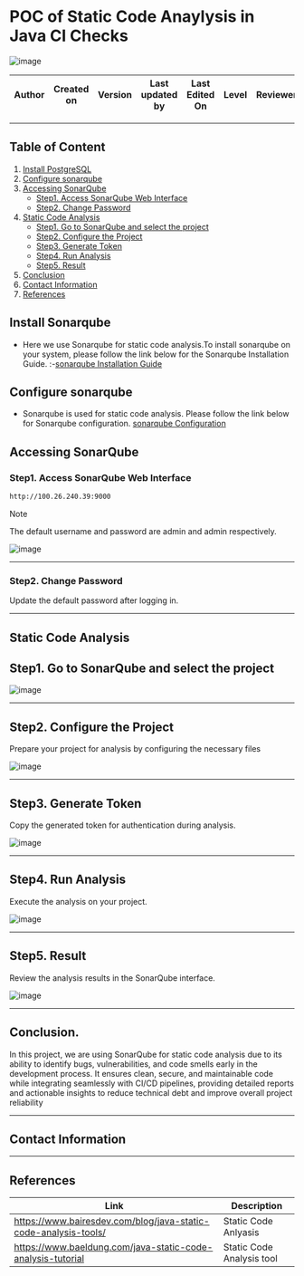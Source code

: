 #    **POC of Static Code Anaylysis in Java CI Checks**

![image](https://github.com/user-attachments/assets/8107c96f-b45b-4b61-81cc-05f729a6f678)

| **Author** | **Created on** | **Version** | **Last updated by**|**Last Edited On**|**Level** |**Reviewer** |
|------------|---------------------------|-------------|----------------|-----|-------------|-------------|





---

## **Table of Content**

1. [Install PostgreSQL](#install-postgresql)
2. [Configure sonarqube](#configure-sonarqube)
3. [Accessing SonarQube](#accessing-sonarqube)
   - [Step1. Access SonarQube Web Interface](#step1-access-sonarqube-web-interface)
   - [Step2. Change Password](#step2-change-password)
4. [Static Code Analysis](#static-code-analysis)
   - [Step1. Go to SonarQube and select the project](#step1-go-to-sonarqube-and-select-the-project)
   - [Step2. Configure the Project](#step2-configure-the-project)
   - [Step3. Generate Token](#step3-generate-token)
   - [Step4. Run Analysis](#step4-run-analysis)
   - [Step5. Result](#step5-result)
5. [Conclusion](#conclusion)  
6. [Contact Information](#contact-information)  
7. [References](#references)



## Install Sonarqube
- Here we use Sonarqube for static code analysis.To install sonarqube on your system, please follow the link below for the Sonarqube Installation Guide. :-[sonarqube Installation Guide](https://github.com/snaatak-Zero-Downtime-Crew/Documentation/blob/Rohit-SCRUM-77/Common/Software%20/Sonarqube/Installation/README.md)


## Configure sonarqube

- Sonarqube is used for static  code analysis. Please follow the link below for Sonarqube configuration. [sonarqube Configuration](https://github.com/snaatak-Zero-Downtime-Crew/Documentation/blob/Rohit-SCRUM-77/Common/Software%20/Sonarqube/Configuration/README.md)


## **Accessing SonarQube**


### **Step1. Access SonarQube Web Interface**

``` bash
http://100.26.240.39:9000
```

> [!NOTE]
> The default username and password are admin and admin respectively.


![image](https://github.com/user-attachments/assets/861bb0fb-5295-4fc2-9670-d6c1395a2fcd)
___

### **Step2. Change Password**


Update the default password after logging in.

___

## **Static Code Analysis**

## **Step1. Go to SonarQube and select the project**

![image](https://github.com/user-attachments/assets/4ee4a13d-74eb-4603-843a-1c45ace78c21)

___

## **Step2. Configure the Project**
 Prepare your project for analysis by configuring the necessary files<br/>

![image](https://github.com/user-attachments/assets/038f90ae-92d1-44ff-9ee6-afa780561bbc)

___
## **Step3. Generate Token**
Copy the generated token for authentication during analysis.<br/>

![image](https://github.com/user-attachments/assets/c90f31f1-7071-410f-94f1-cd384e6db8d8)
___


## **Step4. Run Analysis**
Execute the analysis on your project.<br/>

![image](https://github.com/user-attachments/assets/324e265d-aff7-494f-8033-82e1d646931b)


___

## **Step5. Result**
Review the analysis results in the SonarQube interface.<br/>


![image](https://github.com/user-attachments/assets/31bfee29-a71b-42d7-bd2c-8ced47bf9992)

___

## **Conclusion**.

In this project, we are using SonarQube for static code analysis due to its ability to identify bugs, vulnerabilities, and code smells early in the development process. It ensures clean, secure, and maintainable code while integrating seamlessly with CI/CD pipelines, providing detailed reports and actionable insights to reduce technical debt and improve overall project reliability
___

## **Contact Information**



___
## **References**

| **Link** | **Description** |
|------------------------------------------------------|------------------|
| https://www.bairesdev.com/blog/java-static-code-analysis-tools/| Static Code Anlyasis |
| https://www.baeldung.com/java-static-code-analysis-tutorial| Static Code Analysis tool |
